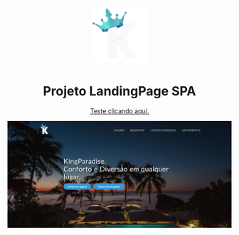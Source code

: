 <h1 align="center">
<img src="https://github.com/leomvidal10/LandingPage/blob/main/resources/img/logo.png?raw=true" alt="logo">
</h1>
<h1 align="center">
Projeto LandingPage SPA
</h1>
<p align="center">
<a href="https://leomvidal10.github.io/LandingPageSPA/">Teste clicando aqui.</a>
</p>
<div>
<img src="https://github.com/leomvidal10/LandingPage/blob/main/resources/img/img.png?raw=true" alt="preview">
</div>
